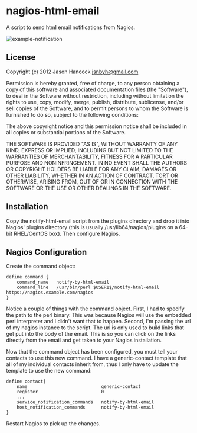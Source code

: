 nagios-html-email
=================

A script to send html email notifications from Nagios.

![example-notification](https://github.com/jasonhancock/nagios-html-email/raw/master/example-images/example-notification.png)

License
-------
Copyright (c) 2012 Jason Hancock <jsnbyh@gmail.com>

Permission is hereby granted, free of charge, to any person obtaining a copy
of this software and associated documentation files (the "Software"), to deal
in the Software without restriction, including without limitation the rights
to use, copy, modify, merge, publish, distribute, sublicense, and/or sell
copies of the Software, and to permit persons to whom the Software is furnished
to do so, subject to the following conditions:

The above copyright notice and this permission notice shall be included in all
copies or substantial portions of the Software.

THE SOFTWARE IS PROVIDED "AS IS", WITHOUT WARRANTY OF ANY KIND, EXPRESS OR
IMPLIED, INCLUDING BUT NOT LIMITED TO THE WARRANTIES OF MERCHANTABILITY,
FITNESS FOR A PARTICULAR PURPOSE AND NONINFRINGEMENT. IN NO EVENT SHALL THE
AUTHORS OR COPYRIGHT HOLDERS BE LIABLE FOR ANY CLAIM, DAMAGES OR OTHER
LIABILITY, WHETHER IN AN ACTION OF CONTRACT, TORT OR OTHERWISE, ARISING FROM,
OUT OF OR IN CONNECTION WITH THE SOFTWARE OR THE USE OR OTHER DEALINGS IN
THE SOFTWARE.

Installation
------------

Copy the notify-html-email script from the plugins directory and drop it into 
Nagios' plugins directory (this is usually /usr/lib64/nagios/plugins on a 
64-bit RHEL/CentOS box). Then configure Nagios.

Nagios Configuration
--------------------

Create the command object:

```
define command {
    command_name   notify-by-html-email
    command_line   /usr/bin/perl $USER1$/notify-html-email https://nagios.example.com/nagios
}

```

Notice a couple of things with the command object. First, I had to specify the
path to the perl binary. This was because Nagios will use the embedded perl
interpreter and I didn't want that to happen. Second, I'm passing the url
of my nagios instance to the script. The url is only used to build links
that get put into the body of the email. This is so you can click on the
links directly from the email and get taken to your Nagios installation.

Now that the command object has been configured, you must tell your contacts to
use this new command. I have a generic-contact template that all of my individual
contacts inherit from, thus I only have to update the template to use the new
command:

```
define contact{
    name                            generic-contact 
    register                        0
    ...
    service_notification_commands   notify-by-html-email
    host_notification_commands      notify-by-html-email
}

```

Restart Nagios to pick up the changes.
